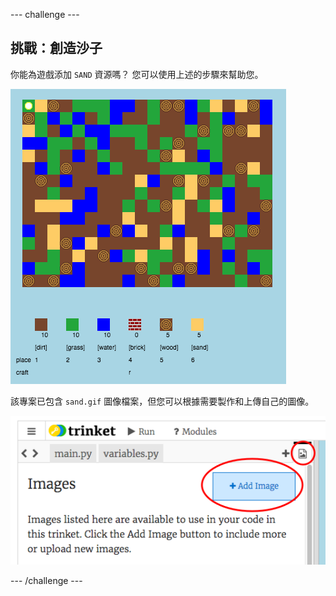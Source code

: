 \--- challenge \---

## 挑戰：創造沙子

你能為遊戲添加 `SAND` 資源嗎？ 您可以使用上述的步驟來幫助您。

![截圖](images/craft-sand.png)

該專案已包含 `sand.gif` 圖像檔案，但您可以根據需要製作和上傳自己的圖像。

![截圖](images/craft-upload.png)

\--- /challenge \---